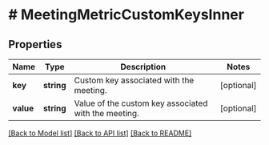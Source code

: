 # # MeetingMetricCustomKeysInner

## Properties

Name | Type | Description | Notes
------------ | ------------- | ------------- | -------------
**key** | **string** | Custom key associated with the meeting. | [optional]
**value** | **string** | Value of the custom key associated with the meeting. | [optional]

[[Back to Model list]](../../README.md#models) [[Back to API list]](../../README.md#endpoints) [[Back to README]](../../README.md)
